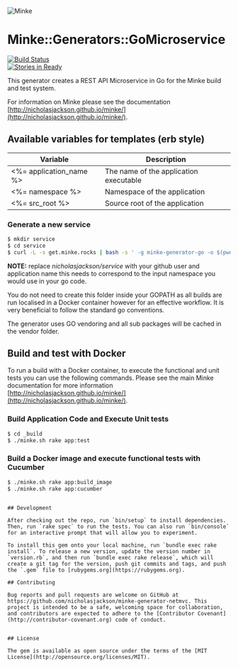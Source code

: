 ![Minke](http://minke.rocks/img/minke_logo.png)
# Minke::Generators::GoMicroservice

[![Build Status](https://travis-ci.org/nicholasjackson/minke-generator-go.svg?branch=master)](https://travis-ci.org/nicholasjackson/minke-generator-go)  
[![Stories in Ready](https://badge.waffle.io/nicholasjackson/minke-generator-go.svg?label=ready&title=Ready)](http://waffle.io/nicholasjackson/minke-generator-go)  

This generator creates a REST API Microservice in Go for the Minke build and test system.

For information on Minke please see the documentation [http://nicholasjackson.github.io/minke/](http://nicholasjackson.github.io/minke/).

## Available variables for templates (erb style)
| Variable                | Description                            |
| ----------------------- | -------------------------------------- |
| <%= application_name %> | The name of the application executable |
| <%= namespace %>        | Namespace of the application           |
| <%= src_root %>         | Source root of the application         |

### Generate a new service
```bash
$ mkdir service
$ cd service
$ curl -L -s get.minke.rocks | bash -s ' -g minke-generator-go -o $(pwd) -n nicholasjackson/service -a service'
```

**NOTE:** replace *nicholasjackson/service* with your github user and application name this needs to correspond to the input namespace you would use in your go code.

You do not need to create this folder inside your GOPATH as all builds are run localised in a Docker container however for an effective workflow.  It is very beneficial to follow the standard go conventions.

The generator uses GO vendoring and all sub packages will be cached in the vendor folder.

## Build and test with Docker
To run a build with a Docker container, to execute the functional and unit tests you can use the following commands.  Please see the main Minke documentation for more information [http://nicholasjackson.github.io/minke/](http://nicholasjackson.github.io/minke/).

### Build Application Code and Execute Unit tests
```bash
$ cd _build
$ ./minke.sh rake app:test
```

### Build a Docker image and execute functional tests with Cucumber
```bash
$ ./minke.sh rake app:build_image
$ ./minke.sh rake app:cucumber
```
```

## Development

After checking out the repo, run `bin/setup` to install dependencies. Then, run `rake spec` to run the tests. You can also run `bin/console` for an interactive prompt that will allow you to experiment.

To install this gem onto your local machine, run `bundle exec rake install`. To release a new version, update the version number in `version.rb`, and then run `bundle exec rake release`, which will create a git tag for the version, push git commits and tags, and push the `.gem` file to [rubygems.org](https://rubygems.org).

## Contributing

Bug reports and pull requests are welcome on GitHub at https://github.com/nicholasjackson/minke-generator-netmvc. This project is intended to be a safe, welcoming space for collaboration, and contributors are expected to adhere to the [Contributor Covenant](http://contributor-covenant.org) code of conduct.


## License

The gem is available as open source under the terms of the [MIT License](http://opensource.org/licenses/MIT).
